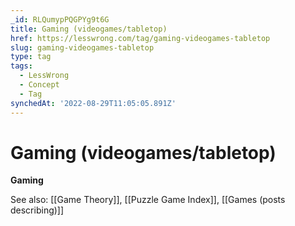 ```yaml
---
_id: RLQumypPQGPYg9t6G
title: Gaming (videogames/tabletop)
href: https://lesswrong.com/tag/gaming-videogames-tabletop
slug: gaming-videogames-tabletop
type: tag
tags:
  - LessWrong
  - Concept
  - Tag
synchedAt: '2022-08-29T11:05:05.891Z'
---
```

# Gaming (videogames/tabletop)

**Gaming**

See also: [[Game Theory]], [[Puzzle Game Index]], [[Games (posts describing)]]
